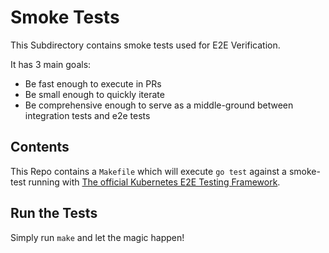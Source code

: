 # Smoke Tests

This Subdirectory contains smoke tests used for E2E Verification.

It has 3 main goals:

- Be fast enough to execute in PRs
- Be small enough to quickly iterate
- Be comprehensive enough to serve as a middle-ground between integration tests and e2e tests

## Contents

This Repo contains a `Makefile` which will execute `go test` against a smoke-test running
with [The official Kubernetes E2E Testing Framework](https://github.com/kubernetes-sigs/e2e-framework).

## Run the Tests

Simply run `make` and let the magic happen!